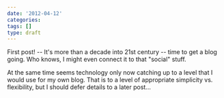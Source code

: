 ```yaml
---
date: '2012-04-12'
categories:
tags: []
type: draft 
---
```


First post! -- It's more than a decade into 21st century -- time to get a blog going. Who knows, I might even connect it to that "social" stuff.


At the same time seems technology only now catching up to a level that I would use for my own blog. That is to a level of appropriate simplicity vs. flexibility, but I should defer details to a later post...
